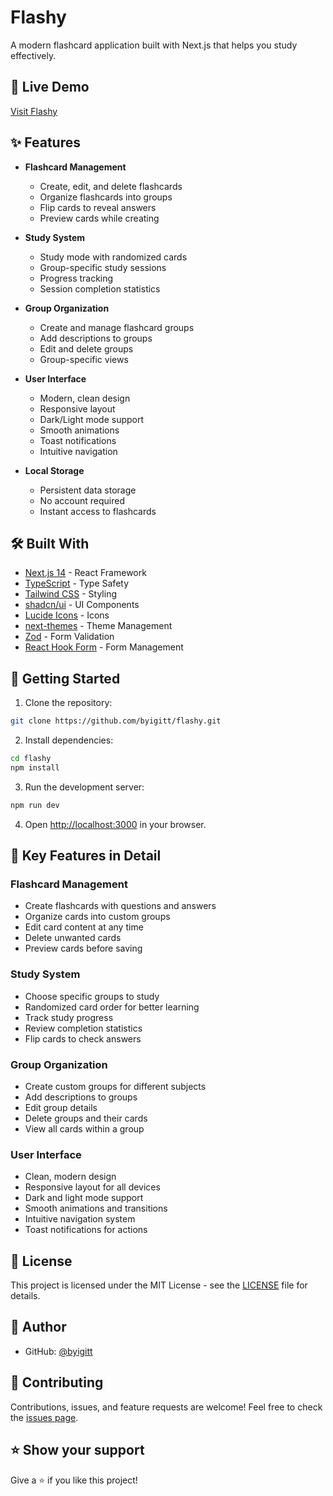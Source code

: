 # Flashy

A modern flashcard application built with Next.js that helps you study effectively.

## 🔗 Live Demo
[Visit Flashy](https://flashy-byigitt.vercel.app)

## ✨ Features

- **Flashcard Management**
  - Create, edit, and delete flashcards
  - Organize flashcards into groups
  - Flip cards to reveal answers
  - Preview cards while creating

- **Study System**
  - Study mode with randomized cards
  - Group-specific study sessions
  - Progress tracking
  - Session completion statistics

- **Group Organization**
  - Create and manage flashcard groups
  - Add descriptions to groups
  - Edit and delete groups
  - Group-specific views

- **User Interface**
  - Modern, clean design
  - Responsive layout
  - Dark/Light mode support
  - Smooth animations
  - Toast notifications
  - Intuitive navigation

- **Local Storage**
  - Persistent data storage
  - No account required
  - Instant access to flashcards

## 🛠️ Built With

- [Next.js 14](https://nextjs.org/) - React Framework
- [TypeScript](https://www.typescriptlang.org/) - Type Safety
- [Tailwind CSS](https://tailwindcss.com/) - Styling
- [shadcn/ui](https://ui.shadcn.com/) - UI Components
- [Lucide Icons](https://lucide.dev/) - Icons
- [next-themes](https://github.com/pacocoursey/next-themes) - Theme Management
- [Zod](https://zod.dev/) - Form Validation
- [React Hook Form](https://react-hook-form.com/) - Form Management

## 🚀 Getting Started

1. Clone the repository:

```bash
git clone https://github.com/byigitt/flashy.git
```

2. Install dependencies:

```bash
cd flashy
npm install
```

3. Run the development server:

```bash
npm run dev
```

4. Open [http://localhost:3000](http://localhost:3000) in your browser.

## 🌟 Key Features in Detail

### Flashcard Management
- Create flashcards with questions and answers
- Organize cards into custom groups
- Edit card content at any time
- Delete unwanted cards
- Preview cards before saving

### Study System
- Choose specific groups to study
- Randomized card order for better learning
- Track study progress
- Review completion statistics
- Flip cards to check answers

### Group Organization
- Create custom groups for different subjects
- Add descriptions to groups
- Edit group details
- Delete groups and their cards
- View all cards within a group

### User Interface
- Clean, modern design
- Responsive layout for all devices
- Dark and light mode support
- Smooth animations and transitions
- Intuitive navigation system
- Toast notifications for actions

## 📝 License

This project is licensed under the MIT License - see the [LICENSE](LICENSE) file for details.

## 👤 Author

- GitHub: [@byigitt](https://github.com/byigitt)

## 🤝 Contributing

Contributions, issues, and feature requests are welcome! Feel free to check the [issues page](https://github.com/byigitt/flashy/issues).

## ⭐️ Show your support

Give a ⭐️ if you like this project!